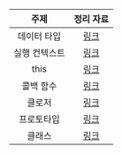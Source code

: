 |     주제      | 정리 자료 |
| :-----------: | :-------: |
|  데이터 타입  | [링크]()  |
| 실행 컨텍스트 | [링크]()  |
|     this      | [링크]()  |
|   콜백 함수   | [링크]()  |
|    클로저     | [링크]()  |
|  프로토타입   | [링크]()  |
|    클래스     | [링크]()  |